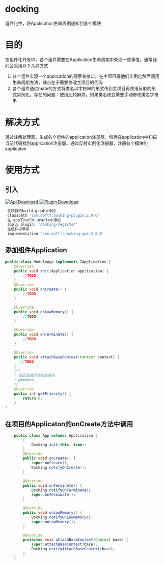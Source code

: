 # docking
组件化中，将Application生命周期通知到各个模块
# 目的
在组件化开发中，各个组件需要在Application生命周期中处理一些事情，通常我们会采用以下几种方式
1. 各个组件实现一个application的观察者接口，在主项目将他们实例化然后调用生命周期方法，缺点在于需要修改主项目的代码
2. 各个组件通过mate的方式将类名以字符串的形式传到主项目再使用反射的形式实例化，存在的问题：使用比较麻烦，如果类名改变需要手动修改类名字符串
# 解决方式
通过注解处理器，生成各个组件的application注册器，然后在application中扫描当前代码找到application注册器，通过反射实例化注册器，注册各个模块的applicaton

# 使用方式
## 引入 
[ ![Api Download](https://api.bintray.com/packages/ooftf/maven/docking-api/images/download.svg) ](https://bintray.com/ooftf/maven/docking-api/_latestVersion)
[ ![Plugin Download](https://api.bintray.com/packages/ooftf/maven/docking-plugin/images/download.svg) ](https://bintray.com/ooftf/maven/docking-plugin/_latestVersion)

``` gradle
 在项目的build.gradle添加
 classpath 'com.ooftf:docking-plugin:2.0.0'
 在 app下build.gradle中添加
 apply plugin: 'docking-register'
 在组件中添加
 implementation 'com.ooftf:docking-api:2.0.0'
```
## 添加组件Application
``` java
public class ModuleApp implements IApplication {
    @Override
    public void init(Application application) {
        //TODO
    }
    @Override
    public void onCreate() {
        //TODO
    }

    @Override
    public void onLowMemory() {
        //TODO
    }

    @Override
    public void onTerminate() {
        //TODO
    }

    @Override
    public void attachBaseContext(Context context) {
       //TODO
    }
    /**
    * 返回值越大优先级越高
    * @return 
    */
    @Override
    public int getPriority() {
        return 0;
    }
}
```
## 在项目的Applicaton的onCreate方法中调用
``` java
    public class App extends Application {
        {
            Docking.init(this, true);
        }
        @Override
        public void onCreate() {
            super.onCreate();
            Docking.notifyOnCreate();
        }

        @Override
        public void onTerminate() {
            Docking.notifyOnTerminate();
            super.onTerminate();
        }

        @Override
        public void onLowMemory() {
            Docking.notifyOnLowMemory();
            super.onLowMemory();
        }

        @Override
        protected void attachBaseContext(Context base) {
            super.attachBaseContext(base);
            Docking.notifyAttachBaseContext(base);
        }
    }
```
